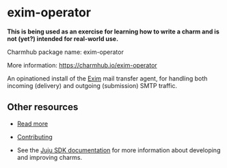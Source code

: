 <!--
Avoid using this README file for information that is maintained or published elsewhere, e.g.:

* metadata.yaml > published on Charmhub
* documentation > published on (or linked to from) Charmhub
* detailed contribution guide > documentation or CONTRIBUTING.md

Use links instead.
-->

# exim-operator

**This is being used as an exercise for learning how to write a charm and is not (yet?) intended for real-world use.**

Charmhub package name: exim-operator

More information: https://charmhub.io/exim-operator

An opinationed install of the [Exim](https://exim.org) mail transfer agent, for handling both incoming (delivery) and outgoing (submission) SMTP traffic.

## Other resources

<!-- If your charm is documented somewhere else other than Charmhub, provide a link separately. -->

- [Read more](https://github.com/tonyandrewmeyer/exim-operator)

- [Contributing](CONTRIBUTING.md) <!-- or link to other contribution documentation -->

- See the [Juju SDK documentation](https://juju.is/docs/sdk) for more information about developing and improving charms.
